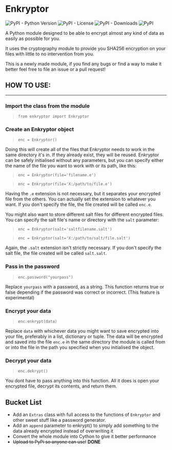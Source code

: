 # Enkryptor

![PyPI - Python Version](https://img.shields.io/pypi/pyversions/enkryptor)
![PyPI - License](https://img.shields.io/pypi/l/enkryptor)
![PyPI - Downloads](https://img.shields.io/pypi/dd/enkryptor)
![PyPI](https://img.shields.io/pypi/v/enkryptor)

A Python module designed to be able to encrypt almost any kind of data as easily as possible for you.

It uses the cryptography module to provide you SHA256 encryption on your files with little to no intervention from you.

This is a newly made module, if you find any bugs or find a way to make it better feel free to file an issue or a pull request!

## HOW TO USE:
---

### Import the class from the module

> `from enkryptor import Enkryptor`

### Create an Enkryptor object

> `enc = Enkryptor()`

Doing this will create all of the files that Enkryptor needs to work in the same directory it's in. If they already exist, they will be reused.
Enkryptor can be safely initialised without any parameters, but you can specify either the name of the file
you want to work with or its path, like this:

> `enc = Enkryptor(file='filename.e')`

> `enc = Enkryptor(file='X:/path/to/file.e')`

Having the `.e` extension is not necessary, but it separates your encrypted file from the others. You can actually set the extension to whatever you want. If you don't specify the file, the file created will be called `enc.e`.

You might also want to store different salt files for different encrypted files. You can specify the salt file's name or directory with the `salt` parameter:

> `enc = Enkryptor(salt='saltfilename.salt')`

> `enc = Enkryptor(salt='X:/path/to/salt/file.salt')`

Again, the `.salt` extension isn't strictly necessary. If you don't specify the salt file, the file created will be called `salt.salt`.
### Pass in the password

> `enc.password("yourpass")`

Replace `yourpass` with a password, as a string. This function returns true or false depending if the password was correct or incorrect. (This feature is experimental)

### Encrypt your data

> `enc.enkrypt(data)`

Replace `data` with whichever data you might want to save encrypted into your file, preferably in a list, dictionary or tuple.
The data will be encrypted and saved into the file `enc.e` in the same directory the module is called from or into the file in the path you specified when you initialised the object.

### Decrypt your data

> `enc.dekrypt()`

You dont have to pass anything into this function. All it does is open your encrypted file, decrypt its contents, and return them.

## Bucket List

- Add an `Extras` class with full access to the functions of `Enkryptor` and other sweet stuff like a password generator.
- Add an `append` parameter to enkrypt() to simply add something to the data already encrypted instead of overwriting it
- Convert the whole module into Cython to give it better performance
- ~~Upload to PyPi so anyone can use!~~ **DONE**
